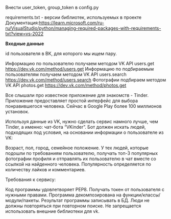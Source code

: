 Внести user_token, group_token в config.py

requirements.txt - версии библиотек, используемых в проекте
Документация:https://learn.microsoft.com/ru-ru/VisualStudio/python/managing-required-packages-with-requirements-txt?view=vs-2022

**Входные данные**

id пользователя в ВК, для которого мы ищем пару.

Информацию по пользователю получаем методом VK API users.get https://dev.vk.com/method/users.get
Информацию по подбираемым пользователям получаем методом VK API users.search https://dev.vk.com/method/users.search
Фотографии подбираем методом VK API photos.get https://dev.vk.com/method/photos.get

Все слышали про известное приложение для знакомств - Tinder. Приложение предоставляет простой интерфейс для выбора понравившегося человека. Сейчас в Google Play более 100 миллионов установок.

Используя данные из VK, нужно сделать сервис намного лучше, чем Tinder, а именно: чат-бота “VKinder”. Бот должен искать людей, подходящих под условия, на основании информации о пользователе из VK:

Возраст,
пол,
город,
семейное положение.
У тех людей, которые подошли по требованиям пользователю, получать топ-3 популярных фотографии профиля и отправлять их пользователю в чат вместе со ссылкой на найденного человека.
Популярность определяется по количеству лайков и комментариев.

Требования к сервису:

Код программы удовлетворяет PEP8.
Получать токен от пользователя с нужными правами.
Программа декомпозирована на функции/классы/модули/пакеты.
Результат программы записывать в БД.
Люди не должны повторяться при повторном поиске.
Не запрещается использовать внешние библиотеки для vk.
